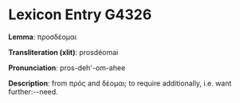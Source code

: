 # Lexicon Entry G4326

**Lemma**: προσδέομαι

**Transliteration (xlit)**: prosdéomai

**Pronunciation**: pros-deh'-om-ahee

**Description**:
from πρός and δέομαι; to require additionally, i.e. want further:--need.

